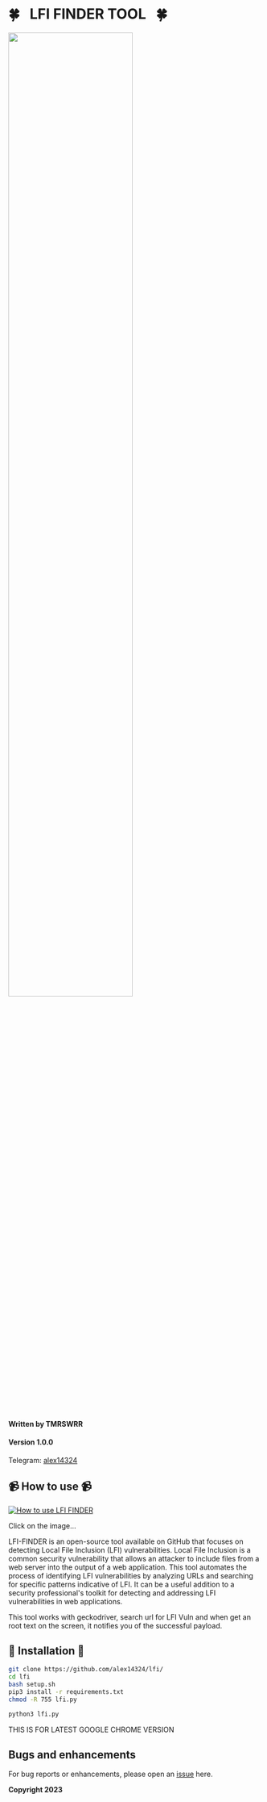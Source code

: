 # 🍀 &nbsp;  LFI FINDER TOOL  &nbsp;  🍀

<img src="https://i.imgur.com/fT3ayTm.png" width="70%"></img>



#### Written by TMRSWRR 
#### Version 1.0.0


Telegram: [alex14324](https://www.t.me.com/alex14324/)



## 📹 How to use 📹


[![How to use LFI FINDER](https://i.imgur.com/wfq8fWE.png)](https://youtu.be/g01MZMGm3Cc)

Click on the image...

LFI-FINDER is an open-source tool available on GitHub that focuses on detecting Local File Inclusion (LFI) vulnerabilities. Local File Inclusion is a common security vulnerability that allows an attacker to include files from a web server into the output of a web application. This tool automates the process of identifying LFI vulnerabilities by analyzing URLs and searching for specific patterns indicative of LFI. It can be a useful addition to a security professional's toolkit for detecting and addressing LFI vulnerabilities in web applications. 

This tool works with geckodriver, search url for LFI Vuln and when get an root text on the screen, it notifies you of the successful payload.

## 📀 Installation 📀


```bash
git clone https://github.com/alex14324/lfi/
cd lfi
bash setup.sh
pip3 install -r requirements.txt
chmod -R 755 lfi.py
```

```bash
python3 lfi.py

```
THIS IS FOR LATEST GOOGLE CHROME VERSION

## Bugs and enhancements

For bug reports or enhancements, please open an [issue](https://github.com/alex14324/lfi/issues) here.

**Copyright 2023**
